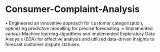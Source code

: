 # Consumer-Complaint-Analysis

•	Engineered an innovative approach for customer categorization, optimizing predictive modelling for precise forecasting.
•	Implemented various Machine learning algorithms and implemented Exploratory Data Analysis (EDA) for effective analysis and utilized data-driven insights to forecast customer dispute statuses.
